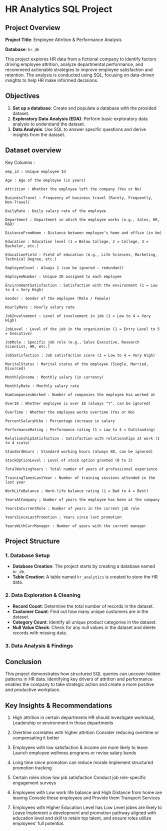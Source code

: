 # HR Analytics SQL Project 
## Project Overview

**Project Title**: Employee Attrition & Performance Analysis

**Database**: `hr_db`


This project explores HR data from a fictional company to identify factors driving employee attrition, analyze departmental performance, and recommend actionable strategies to improve employee satisfaction and retention. The analysis is conducted using SQL, focusing on data-driven insights to help HR make informed decisions.


## Objectives

1. **Set up a database**: Create and populate a database with the provided dataset.
2. **Exploratory Data Analysis (EDA)**: Perform basic exploratory data analysis to understand the dataset.
3. **Data Analysis**: Use SQL to answer specific questions and derive insights from the dataset.

## Dataset overview

Key Columns :
```
emp_id : Unique employee Id

Age : Age of the employee (in years)

Attrition : Whether the employee left the company (Yes or No)

BusinessTravel : Frequency of business travel (Rarely, Frequently, Non-Travel)

DailyRate : Daily salary rate of the employee

Department : Department in which the employee works (e.g., Sales, HR, R&D)

DistanceFromHome : Distance between employee’s home and office (in km)

Education : Education level (1 = Below College, 2 = College, 3 = Bachelor, etc.)

EducationField : Field of education (e.g., Life Sciences, Marketing, Technical Degree, etc.)

EmployeeCount : Always 1 (can be ignored – redundant)

EmployeeNumber : Unique ID assigned to each employee

EnvironmentSatisfaction : Satisfaction with the environment (1 = Low to 4 = Very High)

Gender : Gender of the employee (Male / Female)

HourlyRate : Hourly salary rate

JobInvolvement : Level of involvement in job (1 = Low to 4 = Very High)

JobLevel : Level of the job in the organization (1 = Entry Level to 5 = Executive)

JobRole : Specific job role (e.g., Sales Executive, Research Scientist, HR, etc.)

JobSatisfaction : Job satisfaction score (1 = Low to 4 = Very High)

MaritalStatus : Marital status of the employee (Single, Married, Divorced)

MonthlyIncome : Monthly salary (in currency)

MonthlyRate : Monthly salary rate

NumCompaniesWorked : Number of companies the employee has worked at

Over18 : Whether employee is over 18 (always "Y", can be ignored)

OverTime : Whether the employee works overtime (Yes or No)

PercentSalaryHike : Percentage increase in salary

PerformanceRating : Performance rating (1 = Low to 4 = Outstanding)

RelationshipSatisfaction : Satisfaction with relationships at work (1 to 4 scale)

StandardHours : Standard working hours (always 80, can be ignored)

StockOptionLevel : Level of stock option granted (0 to 3)

TotalWorkingYears : Total number of years of professional experience

TrainingTimesLastYear : Number of training sessions attended in the last year

WorkLifeBalance ; Work-life balance rating (1 = Bad to 4 = Best)

YearsAtCompany ; Number of years the employee has been at the company

YearsInCurrentRole : Number of years in the current job role

YearsSinceLastPromotion ; Years since last promotion

YearsWithCurrManager : Number of years with the current manager
```

## Project Structure

### 1. Database Setup

- **Database Creation**: The project starts by creating a database named `hr_db`.
- **Table Creation**: A table named `hr_analytics` is created to store the HR data.

### 2. Data Exploration & Cleaning

- **Record Count**: Determine the total number of records in the dataset.
- **Customer Count**: Find out how many unique customers are in the dataset.
- **Category Count**: Identify all unique product categories in the dataset.
- **Null Value Check**: Check for any null values in the dataset and delete records with missing data.

### 3. Data Analysis & Findings

## Conclusion

This project demonstrates how structured SQL queries can uncover hidden patterns in HR data. Identifying key drivers of attrition and performance enables the company to take strategic action and create a more positive and productive workplace.

## Key Insights & Recommendations

  1. High attrition in certain departments HR should investigate workload, Leadership or environment in those departments

  2. Overtime correlates with higher attrition Consider reducing overtime or compensating it better

  3. Employees with low satisfaction & income are more likely to leave Launch employee wellness programs or revise salary bands

  4. Long time since promotion can reduce morale Implement structured promotion tracking

  5. Certain roles show low job satisfaction Conduct job role-specific engagement surveys

  6. Employees with Low work life balance and High Distance from home are leaving Console those employees and Provide them Transport Services
  7. Employees with Higher Education Level has Low Level jobes are likely to Leave Implement a development and promotion pathway aligned with education level and skill to retain top talent, and ensure roles utilize employees’ full potential.
